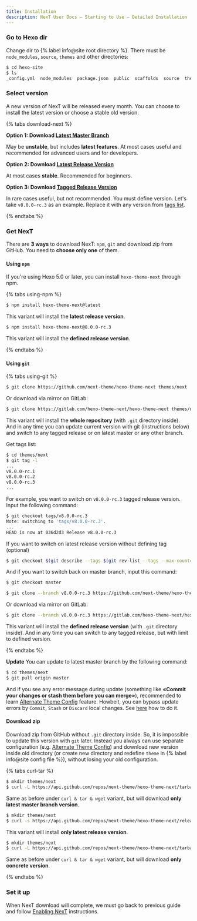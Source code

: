 ```yaml
---
title: Installation
description: NexT User Docs – Starting to Use – Detailed Installation
---
```


### Go to Hexo dir

Change dir to {% label info@site root directory %}. There must be `node_modules`, `source`, `themes` and other directories:

```bash
$ cd hexo-site
$ ls
_config.yml  node_modules  package.json  public  scaffolds  source  themes
```

### Select version

A new version of NexT will be released every month. You can choose to install the latest version or choose a stable old version.

{% tabs download-next %}
<!-- tab {% label success@Latest Master Branch %} -->
**Option 1: Download [Latest Master Branch](https://github.com/next-theme/hexo-theme-next/archive/master.zip)**

May be **unstable**, but includes **latest features**. At most cases useful and recommended for advanced users and for developers.
<!-- endtab -->

<!-- tab Latest Release Version -->
**Option 2: Download [Latest Release Version](https://github.com/next-theme/hexo-theme-next/releases/latest)**

At most cases **stable**. Recommended for beginners.
<!-- endtab -->

<!-- tab Tagged Release Version -->
**Option 3: Download [Tagged Release Version](https://github.com/next-theme/hexo-theme-next/releases)**

In rare cases useful, but not recommended.
You must define version. Let's take `v8.0.0-rc.3` as an example. Replace it with any version from [tags list](https://github.com/next-theme/hexo-theme-next/tags).
<!-- endtab -->
{% endtabs %}

### Get NexT

There are **3 ways** to download NexT: `npm`, `git` and download zip from GitHub. You need to **choose only one** of them.

#### Using `npm`

If you're using Hexo 5.0 or later, you can install `hexo-theme-next` through npm.

{% tabs using-npm %}
<!-- tab Latest Release Version -->
```bash
$ npm install hexo-theme-next@latest
```

This variant will install the **latest release version**.
<!-- endtab -->

<!-- tab Tagged Release Version -->
```bash
$ npm install hexo-theme-next@8.0.0-rc.3
```

This variant will install the **defined release version**.
<!-- endtab -->
{% endtabs %}

#### Using `git`

{% tabs using-git %}
<!-- tab Latest Master Branch -->
```bash
$ git clone https://github.com/next-theme/hexo-theme-next themes/next
```

Or download via mirror on GitLab:

```bash
$ git clone https://gitlab.com/hexo-theme-next/hexo-theme-next themes/next
```

This variant will install the **whole repository** (with `.git` directory inside).
And in any time you can update current version with git (instructions below) and switch to any tagged release or on latest master or any other branch.

Get tags list:

```bash
$ cd themes/next
$ git tag -l
...
v8.0.0-rc.1
v8.0.0-rc.2
v8.0.0-rc.3
...
```

For example, you want to switch on `v8.0.0-rc.3` tagged release version. Input the following command:

```bash
$ git checkout tags/v8.0.0-rc.3
Note: switching to 'tags/v8.0.0-rc.3'.
...
HEAD is now at 036d2d3 Release v8.0.0-rc.3
```

If you want to switch on latest release version without defining tag (optional)

```bash
$ git checkout $(git describe --tags $(git rev-list --tags --max-count=1))
```

And if you want to switch back on master branch, input this command:

```bash
$ git checkout master
```
<!-- endtab -->

<!-- tab Tagged Release Version -->
```bash
$ git clone --branch v8.0.0-rc.3 https://github.com/next-theme/hexo-theme-next themes/next
```

Or download via mirror on GitLab:

```bash
$ git clone --branch v8.0.0-rc.3 https://gitlab.com/hexo-theme-next/hexo-theme-next themes/next
```

This variant will install the **defined release version** (with `.git` directory inside).
And in any time you can switch to any tagged release, but with limit to defined version.
<!-- endtab -->
{% endtabs %}

**Update**
You can update to latest master branch by the following command:

```bash
$ cd themes/next
$ git pull origin master
```

And if you see any error message during update (something like **«Commit your changes or stash them before you can merge»**), recommended to learn [Alternate Theme Config](/docs/getting-started/configuration.html) feature. Howbeit, you can bypass update errors by `Commit`, `Stash` or `Discard` local changes. See [here](https://stackoverflow.com/a/15745424/5861495) how to do it.

#### Download zip

Download zip from GitHub without `.git` directory inside. So, it is impossible to update this version with `git` later.
Instead you always can use separate configuration (e.g. [Alternate Theme Config](/docs/getting-started/configuration.html)) and download new version inside old directory (or create new directory and redefine `theme` in {% label info@site config file %}), without losing your old configuration.

{% tabs curl-tar %}
<!-- tab Latest Master Branch -->
```bash
$ mkdir themes/next
$ curl -L https://api.github.com/repos/next-theme/hexo-theme-next/tarball | tar -zxv -C themes/next --strip-components=1
```

Same as before under `curl & tar & wget` variant, but will download **only latest master branch version**.
<!-- endtab -->

<!-- tab Latest Release Version -->
```bash
$ mkdir themes/next
$ curl -s https://api.github.com/repos/next-theme/hexo-theme-next/releases/latest | grep tarball_url | cut -d '"' -f 4 | wget -i - -O- | tar -zx -C themes/next --strip-components=1
```

This variant will install **only latest release version**.
<!-- endtab -->

<!-- tab Tagged Release Version -->
```bash
$ mkdir themes/next
$ curl -L https://api.github.com/repos/next-theme/hexo-theme-next/tarball/v8.0.0-rc.3 | tar -zxv -C themes/next --strip-components=1
```

Same as before under `curl & tar & wget` variant, but will download **only concrete version**.
<!-- endtab -->
{% endtabs %}

### Set it up

When NexT download will complete, we must go back to previous guide and follow [Enabling NexT](/docs/getting-started/#Enabling-NexT) instructions.
